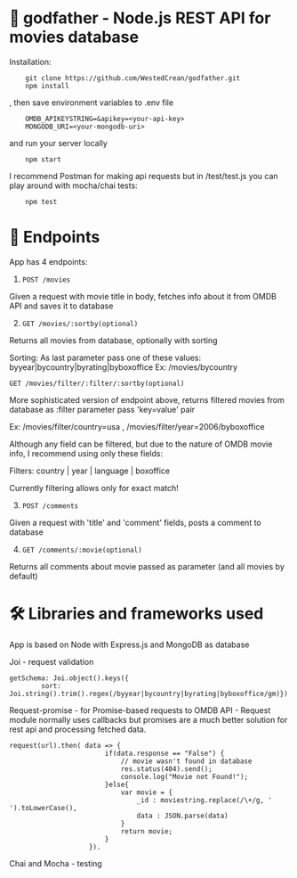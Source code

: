 # 🌹 godfather - Node.js REST API for movies database

Installation: 
```
    git clone https://github.com/WestedCrean/godfather.git
    npm install
```
, then save environment variables to .env file
``` 
    OMDB_APIKEYSTRING=&apikey=<your-api-key>
    MONGODB_URI=<your-mongodb-uri>
```
and run your server locally
```
    npm start
```

I recommend Postman for making api requests but in /test/test.js you can play around with mocha/chai tests:
```
    npm test
```

# 🎯 Endpoints
App has 4 endpoints:

1. ``` POST /movies ```

Given a request with movie title in body, fetches info about it from OMDB API and saves it to database

2. ``` GET /movies/:sortby(optional) ```

Returns all movies from database, optionally with sorting

Sorting:
    As last parameter pass one of these values: byyear|bycountry|byrating|byboxoffice
    Ex: /movies/bycountry

``` GET /movies/filter/:filter/:sortby(optional) ```

More sophisticated version of endpoint above, returns filtered movies from database 
    as :filter parameter pass 'key=value' pair

Ex: /movies/filter/country=usa , /movies/filter/year=2006/byboxoffice

Although any field can be filtered, but due to the nature of OMDB movie info, I recommend using only these fields:

Filters:
    country | year | language | boxoffice

Currently filtering allows only for exact match!

3. ``` POST /comments ```

Given a request with 'title' and 'comment' fields, posts a comment to database

4. ``` GET /comments/:movie(optional) ```

Returns all comments about movie passed as parameter (and all movies by default)

# 🛠 Libraries and frameworks used

App is based on Node with Express.js and MongoDB as database

Joi - request validation
``` 
getSchema: Joi.object().keys({
        sort: Joi.string().trim().regex(/byyear|bycountry|byrating|byboxoffice/gm)})

```
Request-promise - for Promise-based requests to OMDB API - Request module normally uses callbacks but promises are a much better solution for rest api and processing fetched data.

```
request(url).then( data => {
                        if(data.response == "False") {
                            // movie wasn't found in database
                            res.status(404).send();
                            console.log("Movie not Found!");
                        }else{
                            var movie = {
                                _id : moviestring.replace(/\+/g, ' ').toLowerCase(),
                                data : JSON.parse(data)
                            }
                            return movie;
                        }
                    }).
```
Chai and Mocha - testing
